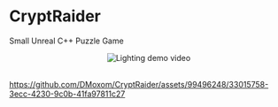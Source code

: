 # CryptRaider
 Small Unreal C++ Puzzle Game

<div align="center">
  <img src="https://github.com/DMoxom/CryptRaider/assets/99496248/33015758-3ecc-4230-9c0b-41fa97811c27" alt="Lighting demo video">
  <br>
  <br>
</div>

https://github.com/DMoxom/CryptRaider/assets/99496248/33015758-3ecc-4230-9c0b-41fa97811c27

